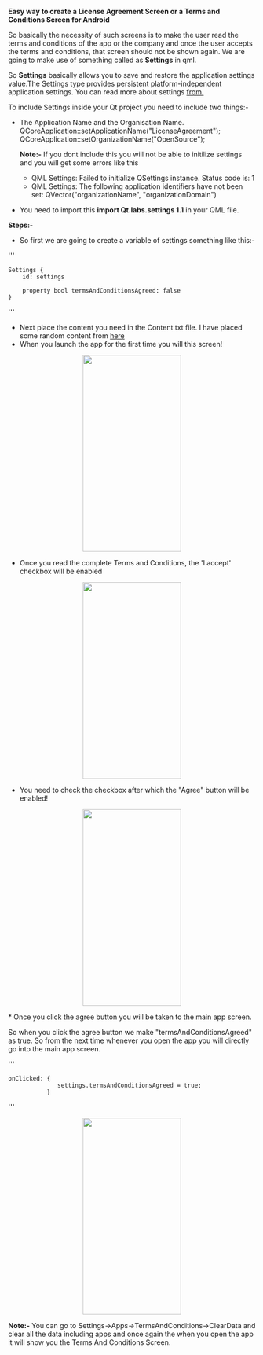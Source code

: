**Easy way to create a License Agreement Screen or a Terms and Conditions Screen for Android**

So basically the necessity of such screens is to make the user read the terms and conditions of the app or the company and once the user accepts the terms and conditions, that screen should not be shown again. We are going to make use of something called as **Settings** in qml.

So **Settings** basically allows you to save and restore the application settings value.The Settings type provides persistent platform-independent application settings. You can read more about settings [from.](https://doc.qt.io/qt-5/qml-qt-labs-settings-settings.html)

To include Settings inside your Qt project you need to include two things:-
* The Application Name and the Organisation Name.
    QCoreApplication::setApplicationName("LicenseAgreement");
    QCoreApplication::setOrganizationName("OpenSource");
    
    **Note:-** If you dont include this you will not be able to initilize settings and you will get some errors like this
    * QML Settings: Failed to initialize QSettings instance. Status code is: 1
    * QML Settings: The following application identifiers have not been set: QVector("organizationName", "organizationDomain")

* You need to import this **import Qt.labs.settings 1.1** in your QML file.

**Steps:-**
* So first we are going to create a variable of settings something like this:-

'''

    Settings {
        id: settings

        property bool termsAndConditionsAgreed: false
    }
    
'''
 
* Next place the content you need in the Content.txt file. I have placed some random content from [here](https://en.wikipedia.org/wiki/Qt_(software))
* When you launch the app for the first time you will this screen!
<p align="center">
    <img src="https://user-images.githubusercontent.com/8769408/118407906-82c67980-b6a0-11eb-882d-a158e3cca632.jpg" width="200" height="400"/>
</p>

* Once you read the complete Terms and Conditions, the 'I accept' checkbox will be enabled
<p align="center">
    <img src="https://user-images.githubusercontent.com/8769408/118408048-50694c00-b6a1-11eb-9a2d-7ea70c71f276.jpg" width="200" height="400"/>
</p>

* You need to check the checkbox after which the "Agree" button will be enabled!
<p align="center">
    <img src="https://user-images.githubusercontent.com/8769408/118408115-9faf7c80-b6a1-11eb-97cb-f6c129a5a754.jpg" width="200" height="400"/>
</p>
* Once you click the agree button you will be taken to the main app screen.

So when you click the agree button we make "termsAndConditionsAgreed" as true. So from the next time whenever you open the app you will directly go into the main app screen.

'''

    onClicked: {
                  settings.termsAndConditionsAgreed = true;
               }
            
'''

<p align="center">
    <img src="https://user-images.githubusercontent.com/8769408/118408119-a3db9a00-b6a1-11eb-89ca-547125d1eac5.jpg" width="200" height="400"/>
</p>
    
**Note:-** You can go to Settings->Apps->TermsAndConditions->ClearData and clear all the data including apps and once again the when you open the app it will show you the Terms And Conditions Screen.
